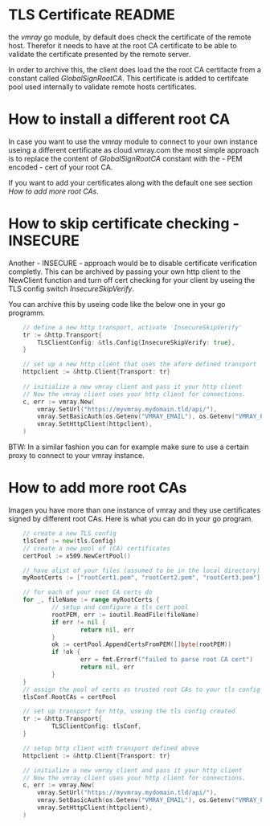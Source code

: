 TLS Certificate README
======================

the _vmray_ go module, by default does check the certificate of the remote 
host. Therefor it needs to have at the root CA certificate to be able to 
validate the certificate presented by the remote server.

In order to archive this, the client does load the the root CA certifacte 
from a constant called _GlobalSignRootCA_. This certificate is added to
certifcate pool used internally to validate remote hosts certificates.

How to install a different root CA
==================================

In case you want to use the _vmray_ module to connect to your own instance
useing a different certificate as cloud.vmray.com the most simple approach 
is to replace the content of _GlobalSignRootCA_ constant with the - PEM 
encoded - cert of your root CA.

If you want to add your certificates along with the default one see section 
_How to add more root CAs_.

How to skip certificate checking - INSECURE
===========================================

Another - INSECURE - approach would be to disable certificate verification 
completly. This can be archived by passing your own http client to the 
NewClient function and turn off cert checking for your client by useing the 
TLS config switch _InsecureSkipVerify_.

You can archive this by useing code like the below one in your go programm.

```go
    // define a new http transport, activate 'InsecureSkipVerify'
 	tr := &http.Transport{
 		TLSClientConfig: &tls.Config{InsecureSkipVerify: true},
 	}

    // set up a new http client that uses the afore defined transport
    httpclient := &http.Client{Transport: tr}
 	
	// initialize a new vmray client and pass it your http client
	// Now the vmray client uses your http client for connections. 
	c, err := vmray.New(
 		vmray.SetUrl("https://myvmray.mydomain.tld/api/"),
 		vmray.SetBasicAuth(os.Getenv("VMRAY_EMAIL"), os.Getenv("VMRAY_PASSWD")),
 		vmray.SetHttpClient(httpclient),
 	)
```

BTW: In a similar fashion you can for example make sure to use a certain proxy 
to connect to your vmray instance.

How to add more root CAs
=======================

Imagen you have more than one instance of vmray and they use certificates 
signed by different root CAs. Here is what you can do in your go program.

```go
	// create a new TLS config
	tlsConf := new(tls.Config)
	// create a new pool of (CA) certificates
	certPool := x509.NewCertPool()

	// have alist of your files (assumed to be in the local directory)
	myRootCerts := ["rootCert1.pem", "rootCert2.pem", "rootCert3.pem"]

	// for each of your root CA certs do
	for _, fileName := range myRootCerts {
			// setup and configure a tls cert pool
			rootPEM, err := ioutil.ReadFile(fileName)
			if err != nil {
					return nil, err
			}
			ok := certPool.AppendCertsFromPEM([]byte(rootPEM))
			if !ok {
					err = fmt.Errorf("failed to parse root CA cert")
					return nil, err
			}
	}
	// assign the pool of certs as trusted root CAs to your tls config
	tlsConf.RootCAs = certPool

	// set up transport for http, useing the tls config created
	tr := &http.Transport{
			TLSClientConfig: tlsConf,
	}

	// setup http client with transport defined above
	httpclient := &http.Client{Transport: tr}

	// initialize a new vmray client and pass it your http client
	// Now the vmray client uses your http client for connections. 
	c, err := vmray.New(
 		vmray.SetUrl("https://myvmray.mydomain.tld/api/"),
 		vmray.SetBasicAuth(os.Getenv("VMRAY_EMAIL"), os.Getenv("VMRAY_PASSWD")),
 		vmray.SetHttpClient(httpclient),
 	)
```

